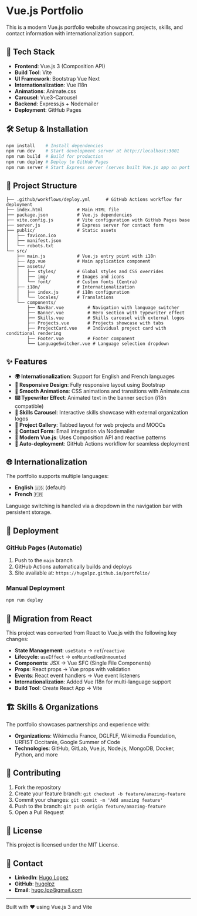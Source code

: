 # Vue.js Portfolio

This is a modern Vue.js portfolio website showcasing projects, skills, and contact information with internationalization support.

## 🚀 Tech Stack

- **Frontend**: Vue.js 3 (Composition API)
- **Build Tool**: Vite
- **UI Framework**: Bootstrap Vue Next
- **Internationalization**: Vue I18n
- **Animations**: Animate.css
- **Carousel**: Vue3-Carousel
- **Backend**: Express.js + Nodemailer
- **Deployment**: GitHub Pages

## 🛠️ Setup & Installation

```bash
npm install    # Install dependencies
npm run dev    # Start development server at http://localhost:3001
npm run build  # Build for production
npm run deploy # Deploy to GitHub Pages
npm run server # Start Express server (serves built Vue.js app on port 5000)
```

## 📁 Project Structure

```
├── .github/workflows/deploy.yml      # GitHub Actions workflow for deployment
├── index.html             # Main HTML file
├── package.json           # Vue.js dependencies
├── vite.config.js         # Vite configuration with GitHub Pages base
├── server.js              # Express server for contact form
├── public/                # Static assets
│   ├── favicon.ico
│   ├── manifest.json
│   └── robots.txt
└── src/
    ├── main.js            # Vue.js entry point with i18n
    ├── App.vue            # Main application component
    ├── assets/
    │   ├── styles/        # Global styles and CSS overrides
    │   ├── img/           # Images and icons
    │   └── font/          # Custom fonts (Centra)
    ├── i18n/              # Internationalization
    │   ├── index.js       # i18n configuration
    │   └── locales/       # Translations
    └── components/
        ├── NavBar.vue         # Navigation with language switcher
        ├── Banner.vue         # Hero section with typewriter effect
        ├── Skills.vue         # Skills carousel with external logos
        ├── Projects.vue       # Projects showcase with tabs
        ├── ProjectCard.vue    # Individual project card with conditional rendering
        ├── Footer.vue         # Footer component
        └── LanguageSwitcher.vue # Language selection dropdown
```

## ✨ Features

- **🌍 Internationalization**: Support for English and French languages
- **📱 Responsive Design**: Fully responsive layout using Bootstrap
- **🎨 Smooth Animations**: CSS animations and transitions with Animate.css
- **⌨️ Typewriter Effect**: Animated text in the banner section (i18n compatible)
- **🎠 Skills Carousel**: Interactive skills showcase with external organization logos
- **📂 Project Gallery**: Tabbed layout for web projects and MOOCs
- **📧 Contact Form**: Email integration via Nodemailer
- **🚀 Modern Vue.js**: Uses Composition API and reactive patterns
- **🔄 Auto-deployment**: GitHub Actions workflow for seamless deployment

## 🌐 Internationalization

The portfolio supports multiple languages:

- **English** 🇺🇸 (default)
- **French** 🇫🇷

Language switching is handled via a dropdown in the navigation bar with persistent storage.

## 🚀 Deployment

### GitHub Pages (Automatic)
1. Push to the `main` branch
2. GitHub Actions automatically builds and deploys
3. Site available at: `https://hugolpz.github.io/portfolio/`

### Manual Deployment
```bash
npm run deploy
```

## 🔄 Migration from React

This project was converted from React to Vue.js with the following key changes:

- **State Management**: `useState` → `ref`/`reactive`
- **Lifecycle**: `useEffect` → `onMounted`/`onUnmounted`
- **Components**: JSX → Vue SFC (Single File Components)
- **Props**: React props → Vue props with validation
- **Events**: React event handlers → Vue event listeners
- **Internationalization**: Added Vue I18n for multi-language support
- **Build Tool**: Create React App → Vite

## 🏗️ Skills & Organizations

The portfolio showcases partnerships and experience with:
- **Organizations**: Wikimedia France, DGLFLF, Wikimedia Foundation, URFIST Occitanie, Google Summer of Code
- **Technologies**: GitHub, GitLab, Vue.js, Node.js, MongoDB, Docker, Python, and more

## 🤝 Contributing

1. Fork the repository
2. Create your feature branch: `git checkout -b feature/amazing-feature`
3. Commit your changes: `git commit -m 'Add amazing feature'`
4. Push to the branch: `git push origin feature/amazing-feature`
5. Open a Pull Request

## 📄 License

This project is licensed under the MIT License.

## 📧 Contact

- **LinkedIn**: [Hugo Lopez](https://linkedin.com/in/lopez-hugo-a9402022/)
- **GitHub**: [hugolpz](https://github.com/hugolpz)
- **Email**: hugo.lpz@gmail.com

---

Built with ❤️ using Vue.js 3 and Vite
